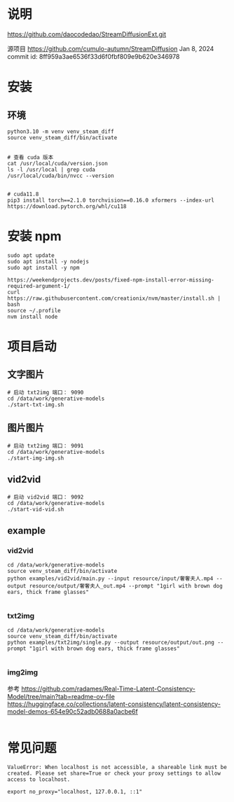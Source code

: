 
# 说明
https://github.com/daocodedao/StreamDiffusionExt.git


源项目  https://github.com/cumulo-autumn/StreamDiffusion
Jan 8, 2024 commit id: 8ff959a3ae6536f33d6f0fbf809e9b620e346978


# 安装
## 环境 

```
python3.10 -m venv venv_steam_diff
source venv_steam_diff/bin/activate


# 查看 cuda 版本
cat /usr/local/cuda/version.json
ls -l /usr/local | grep cuda
/usr/local/cuda/bin/nvcc --version


# cuda11.8
pip3 install torch==2.1.0 torchvision==0.16.0 xformers --index-url https://download.pytorch.org/whl/cu118

```

# 安装 npm
```
sudo apt update
sudo apt install -y nodejs
sudo apt install -y npm

https://weekendprojects.dev/posts/fixed-npm-install-error-missing-required-argument-1/
curl https://raw.githubusercontent.com/creationix/nvm/master/install.sh | bash
source ~/.profile
nvm install node 
```
# 项目启动
## 文字图片

```
# 启动 txt2img 端口： 9090
cd /data/work/generative-models
./start-txt-img.sh
```
## 图片图片
```
# 启动 txt2img 端口： 9091
cd /data/work/generative-models
./start-img-img.sh
```

## vid2vid
```
# 启动 vid2vid 端口： 9092
cd /data/work/generative-models
./start-vid-vid.sh  
```

## example
### vid2vid
```
cd /data/work/generative-models
source venv_steam_diff/bin/activate 
python examples/vid2vid/main.py --input resource/input/奢奢夫人.mp4 --output resource/output/奢奢夫人_out.mp4 --prompt "1girl with brown dog ears, thick frame glasses"


```

### txt2img
```
cd /data/work/generative-models
source venv_steam_diff/bin/activate 
python examples/txt2img/single.py --output resource/output/out.png --prompt "1girl with brown dog ears, thick frame glasses"


```
### img2img
参考 https://github.com/radames/Real-Time-Latent-Consistency-Model/tree/main?tab=readme-ov-file
https://huggingface.co/collections/latent-consistency/latent-consistency-model-demos-654e90c52adb0688a0acbe6f
```
```


# 常见问题

```
ValueError: When localhost is not accessible, a shareable link must be created. Please set share=True or check your proxy settings to allow access to localhost.

export no_proxy="localhost, 127.0.0.1, ::1"

```


